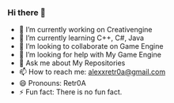 ### Hi there 👋

<!--
**Retr0A/Retr0A** is a ✨ _special_ ✨ repository because its `README.md` (this file) appears on your GitHub profile.

Here are some ideas to get you started:

- 🔭 I’m currently working on Creativengine
- 🌱 I’m currently learning C++, C#, Java
- 👯 I’m looking to collaborate on Game Engines
- 🤔 I’m looking for help with My Game Engine
- 💬 Ask me about My Repositories
- 📫 How to reach me: alexxretr0a@gmail.com
- 😄 Pronouns: Retr0A
- ⚡ Fun fact: There is no fun fact.
-->

- 🔭 I’m currently working on Creativengine
- 🌱 I’m currently learning C++, C#, Java
- 👯 I’m looking to collaborate on Game Engine
- 🤔 I’m looking for help with My Game Engine
- 💬 Ask me about My Repositories
- 📫 How to reach me: alexxretr0a@gmail.com
- 😄 Pronouns: Retr0A
- ⚡ Fun fact: There is no fun fact.

